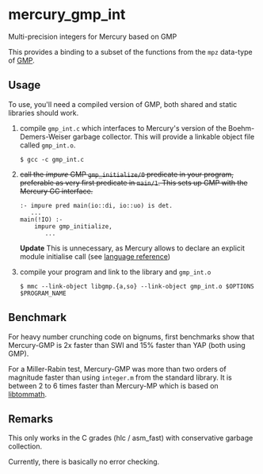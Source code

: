 # mercury_gmp_int
Multi-precision integers for Mercury based on GMP

This provides a binding to a subset of the functions from the `mpz` data-type of
[GMP](http://gmplib.org).

## Usage

To use, you'll need a compiled version of GMP, both shared and static libraries
should work.

1. compile `gmp_int.c` which interfaces to Mercury's version of the
   Boehm-Demers-Weiser garbage collector. This will provide a linkable object
   file called `gmp_int.o`.

   ```
   $ gcc -c gmp_int.c
   ```

2. ~~call the _impure_ GMP `gmp_initialize/0` predicate in your program,
   preferable as very first predicate in `main/1`. This sets up GMP with the
   Mercury GC interface.~~

   ```
   :- impure pred main(io::di, io::uo) is det.
      ...
   main(!IO) :-
       impure gmp_initialize,
          ...
   ```

   **Update** This is unnecessary, as Mercury allows to declare an explicit
   module initialise call (see
   [language reference](http://mercurylang.org/information/doc-release/mercury_ref/Module-initialisation.html#Module-initialisation))

3. compile your program and link to the library and `gmp_int.o`

   ```
   $ mmc --link-object libgmp.{a,so} --link-object gmp_int.o $OPTIONS $PROGRAM_NAME
   ```

## Benchmark

For heavy number crunching code on bignums, first benchmarks show that
Mercury-GMP is 2x faster than SWI and 15% faster than YAP (both using
GMP).

For a Miller-Rabin test, Mercury-GMP was more than two orders of magnitude
faster than using `integer.m` from the standard library. It is between 2 to 6
times faster than Mercury-MP which is based on [libtommath](http://libtom.net).

## Remarks

This only works in the C grades (hlc / asm_fast) with conservative garbage
collection.

Currently, there is basically no error checking.
